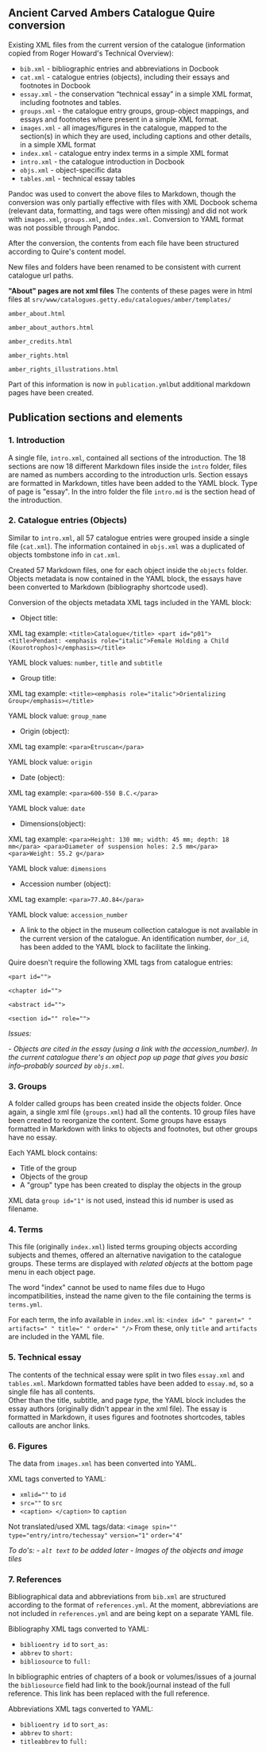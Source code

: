 ## Ancient Carved Ambers Catalogue Quire conversion

Existing XML files from the current version of the catalogue (information copied from Roger Howard's Technical Overview):

- `bib.xml`  -  bibliographic entries and abbreviations in Docbook
- `cat.xml`  -  catalogue entries (objects), including their essays and footnotes in Docbook
- `essay.xml`  -  the conservation “technical essay” in a simple XML format, including footnotes and tables.
- `groups.xml`  -  the catalogue entry groups, group-object mappings, and essays and footnotes where present in a simple XML format.
- `images.xml`  -  all images/figures in the catalogue, mapped to the section(s) in which they are used, including captions and other details, in a simple XML format
- `index.xml`  -  catalogue entry index terms in a simple XML format
- `intro.xml`  -  the catalogue introduction in Docbook
- `objs.xml`  - object-specific data
- `tables.xml`  - technical essay tables

Pandoc was used to convert the above files to Markdown, though the conversion was only partially effective with files with XML Docbook schema (relevant data, formatting, and tags were often missing) and did not work with `images.xml`, `groups.xml`, and `index.xml`. Conversion to YAML format was not possible through Pandoc.

After the conversion, the contents from each file have been structured according to Quire's content model.

New files and folders have been renamed to be consistent with current catalogue url paths.

**"About" pages are not xml files** The contents of these pages were in html files at `srv/www/catalogues.getty.edu/catalogues/amber/templates/`

`amber_about.html`

`amber_about_authors.html`

`amber_credits.html`

`amber_rights.html`

`amber_rights_illustrations.html`

Part of this information is now in `publication.yml`but additional markdown pages have been created.

## Publication sections and elements

### 1. Introduction

A single file, `intro.xml`, contained all sections of the introduction.
The 18 sections are now 18 different Markdown files inside the `intro` folder, files are named as numbers according to the introduction urls. Section essays are formatted in Markdown, titles have been added to the YAML block. Type of page is "essay".
In the intro folder the file `intro.md` is the section head of the introduction.  


### 2. Catalogue entries (Objects)

Similar to `intro.xml`, all 57 catalogue entries were grouped inside a single file (`cat.xml`). The information contained in `objs.xml` was a duplicated of objects tombstone info in `cat.xml`.

Created 57 Markdown files, one for each object inside the `objects` folder. Objects metadata is now contained in the YAML block, the essays have been converted to Markdown (bibliography shortcode used).

Conversion of the objects metadata XML tags included in the YAML block:

- Object title:

XML tag example: `<title>Catalogue</title> <part id="p01"> <title>Pendant: <emphasis role="italic">Female Holding a Child (Kourotrophos)</emphasis></title>`

YAML block values: `number`, `title` and `subtitle`

- Group title:

XML tag example: `<title><emphasis role="italic">Orientalizing Group</emphasis></title>`

YAML block value: `group_name`

- Origin (object):

XML tag example: `<para>Etruscan</para>`

YAML block value: `origin`

- Date (object):

XML tag example: `<para>600-550 B.C.</para>`

YAML block value: `date`

- Dimensions(object):

XML tag example: `<para>Height: 130 mm; width: 45 mm; depth: 18 mm</para> <para>Diameter of suspension holes: 2.5 mm</para> <para>Weight: 55.2 g</para>`

YAML block value: `dimensions`

- Accession number (object):

XML tag example: `<para>77.AO.84</para>`

YAML block value: `accession_number`

- A link to the object in the museum collection catalogue is not available in the current version of the catalogue. An identification number, `dor_id`, has been added to the YAML block to facilitate the linking.

Quire doesn't require the following XML tags from catalogue entries:

``<part id="">``

``<chapter id="">``

``<abstract id="">``

``<section id="" role="">``


*Issues:*

*- Objects are cited in the essay (using a link with the accession_number). In the current catalogue there's an object pop up page that gives you basic info–probably sourced by `objs.xml`.*

### 3. Groups

A folder called groups has been created inside the objects folder. Once again, a single xml file (`groups.xml`) had all the contents. 10 group files have been created to reorganize the content. Some groups have essays formatted in Markdown with links to objects and footnotes, but other groups have no essay.

Each YAML block contains:
- Title of the group
- Objects of the group
- A "group" type has been created to display the objects in the group

XML data `group id="1"` is not used, instead this id number is used as filename.

### 4. Terms

This file (originally `index.xml`) listed terms grouping objects according subjects and themes, offered an alternative navigation to the catalogue groups. These terms are displayed with *related objects* at the bottom page menu in each object page.

The word "index" cannot be used to name files due to Hugo incompatibilities, instead the name given to the file containing the terms is `terms.yml`.

For each term, the info available in `index.xml` is: `<index id=" " parent=" " artifacts=" " title=" " order=" "/>`
From these, only `title` and `artifacts` are included in the YAML file.

### 5. Technical essay

The contents of the technical essay were split in two files `essay.xml` and `tables.xml`. Markdown formatted tables have been added to `essay.md`, so a single file has all contents.  
Other than the title, subtitle, and page *type*, the YAML block includes the essay authors (originally didn't appear in the xml file).
The essay is formatted in Markdown, it uses figures and footnotes shortcodes, tables callouts are anchor links.

### 6. Figures

The data from `images.xml` has been converted into YAML.

XML tags converted to YAML:
- `xmlid=""` to `id`
- `src=""` to `src`
- `<caption> </caption>` to `caption`

Not translated/used XML tags/data:
`<image spin=""`
`type="entry/intro/techessay"`
`version="1"`
`order="4"`

*To do's:*
*- `alt text` to be added later*
*- Images of the objects and image tiles*

### 7. References

Bibliographical data and abbreviations from `bib.xml` are structured according to the format of `references.yml`. At the moment, abbreviations are not included in `references.yml` and are being kept on a separate YAML file.

Bibliography
XML tags converted to YAML:
- `biblioentry id` to `sort_as:`
- `abbrev` to `short:`
- `bibliosource` to `full:`

In bibliographic entries of chapters of a book or volumes/issues of a journal the `bibliosource` field had link to the book/journal instead of the full reference. This link has been replaced with the full reference.

Abbreviations
XML tags converted to YAML:
- `biblioentry id` to `sort_as:`
- `abbrev` to `short:`
- `titleabbrev` to `full:`
